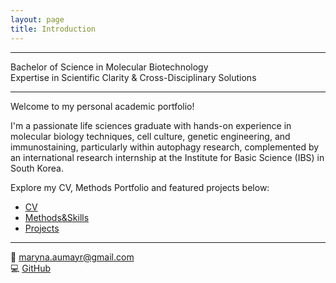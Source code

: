 ```yaml
---
layout: page
title: Introduction
---
```


---


Bachelor of Science in Molecular Biotechnology  
Expertise in Scientific Clarity & Cross-Disciplinary Solutions

---

Welcome to my personal academic portfolio!

I'm a passionate life sciences graduate with hands-on experience in molecular biology techniques, cell culture, genetic engineering, 
and immunostaining, particularly within autophagy research, 
complemented by an international research internship at the Institute for Basic Science (IBS) in South Korea.


Explore my CV, Methods Portfolio and featured projects below:

-  [CV](assets/CV.pdf)
-  [Methods&Skills](skills.md)
-  [Projects](projects.md)

---

📧 maryna.aumayr@gmail.com  
💻 [GitHub](https://github.com/dkMarina)
